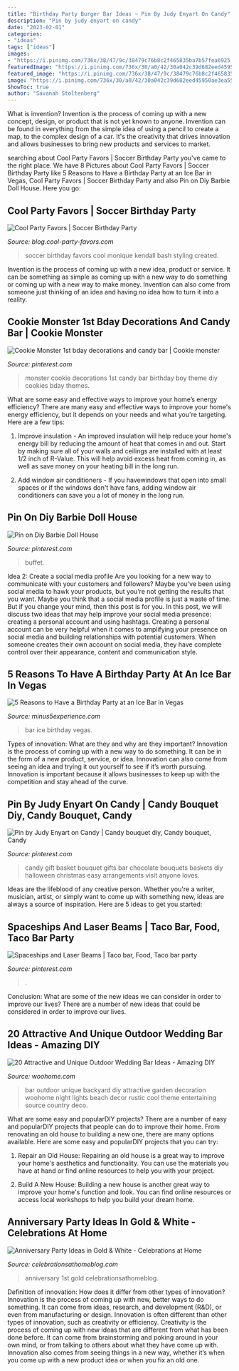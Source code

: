 ```yaml
---
title: "Birthday Party Burger Bar Ideas ~ Pin By Judy Enyart On Candy"
description: "Pin by judy enyart on candy"
date: "2023-02-01"
categories:
- "ideas"
tags: ["ideas"]
images:
- "https://i.pinimg.com/736x/38/47/9c/38479c76b8c2f465835ba7b57fea6925.jpg"
featuredImage: "https://i.pinimg.com/736x/30/a0/42/30a042c39d682eed45950ae3ea55fe41.jpg"
featured_image: "https://i.pinimg.com/736x/38/47/9c/38479c76b8c2f465835ba7b57fea6925.jpg"
image: "https://i.pinimg.com/736x/30/a0/42/30a042c39d682eed45950ae3ea55fe41.jpg"
ShowToc: true
author: "Savanah Stoltenberg"
---
```



What is invention?
Invention is the process of coming up with a new concept, design, or product that is not yet known to anyone. Invention can be found in everything from the simple idea of using a pencil to create a map, to the complex design of a car. It's the creativity that drives innovation and allows businesses to bring new products and services to market.

	

		
searching about Cool Party Favors | Soccer Birthday Party you've came to the right place. We have 8 Pictures about Cool Party Favors | Soccer Birthday Party like 5 Reasons to Have a Birthday Party at an Ice Bar in Vegas, Cool Party Favors | Soccer Birthday Party and also Pin on Diy Barbie Doll House. Here you go:
		
    
## Cool Party Favors | Soccer Birthday Party

<img loading=lazy src="http://blog.cool-party-favors.com/wp-content/uploads/2014/10/Soccer-Birthday-Party-Ideas1.jpg" onerror="this.onerror=null;this.src='https://tse1.mm.bing.net/th?id=OIP.1xPK0cqQdsZat1ouEkHWAwHaJ7&amp;pid=15.1';" alt="Cool Party Favors | Soccer Birthday Party">

_Source: blog.cool-party-favors.com_

>soccer birthday favors cool monique kendall bash styling created. 

	

Invention is the process of coming up with a new idea, product or service. It can be something as simple as coming up with a new way to do something or coming up with a new way to make money. Invention can also come from someone just thinking of an idea and having no idea how to turn it into a reality.

    
## Cookie Monster 1st Bday Decorations And Candy Bar | Cookie Monster

<img loading=lazy src="https://i.pinimg.com/736x/38/47/9c/38479c76b8c2f465835ba7b57fea6925.jpg" onerror="this.onerror=null;this.src='https://tse1.mm.bing.net/th?id=OIP.ayWQNNh8SxOIlkGDlNBMvQHaJ3&amp;pid=15.1';" alt="Cookie Monster 1st bday decorations and candy bar | Cookie monster">

_Source: pinterest.com_

>monster cookie decorations 1st candy bar birthday boy theme diy cookies bday themes. 

	

What are some easy and effective ways to improve your home’s energy efficiency?
There are many easy and effective ways to improve your home's energy efficiency, but it depends on your needs and what you're targeting. Here are a few tips:
1. Improve insulation - An improved insulation will help reduce your home's energy bill by reducing the amount of heat that comes in and out. Start by making sure all of your walls and ceilings are installed with at least 1/2 inch of R-Value. This will help avoid excess heat from coming in, as well as save money on your heating bill in the long run.

2. Add window air conditioners - If you havewindows that open into small spaces or if the windows don't have fans, adding window air conditioners can save you a lot of money in the long run.

    
## Pin On Diy Barbie Doll House

<img loading=lazy src="https://i.pinimg.com/736x/e8/f8/09/e8f80940e0065e30d7319cd6b5e76cd2--buffet-ideas-partys.jpg" onerror="this.onerror=null;this.src='https://tse1.mm.bing.net/th?id=OIP.fSLn60GtVtjFmWTHYK0lvgHaJ3&amp;pid=15.1';" alt="Pin on Diy Barbie Doll House">

_Source: pinterest.com_

>buffet. 

	

Idea 2: Create a social media profile
Are you looking for a new way to communicate with your customers and followers? Maybe you’ve been using social media to hawk your products, but you’re not getting the results that you want. Maybe you think that a social media profile is just a waste of time. But if you change your mind, then this post is for you. In this post, we will discuss two ideas that may help improve your social media presence: creating a personal account and using hashtags.
Creating a personal account can be very helpful when it comes to amplifying your presence on social media and building relationships with potential customers. When someone creates their own account on social media, they have complete control over their appearance, content and communication style.

    
## 5 Reasons To Have A Birthday Party At An Ice Bar In Vegas

<img loading=lazy src="https://www.minus5experience.com/wp-content/uploads/2020/12/57e8d2434b51a514ea89857dc62a357a1038c3e45551764b742c7fd492.jpg" onerror="this.onerror=null;this.src='https://tse2.mm.bing.net/th?id=OIP.aAOwdpWl2z3vlxFUx2wWBwHaEE&amp;pid=15.1';" alt="5 Reasons to Have a Birthday Party at an Ice Bar in Vegas">

_Source: minus5experience.com_

>bar ice birthday vegas. 

	

Types of innovation: What are they and why are they important?
Innovation is the process of coming up with a new way to do something. It can be in the form of a new product, service, or idea. Innovation can also come from seeing an idea and trying it out yourself to see if it’s worth pursuing. Innovation is important because it allows businesses to keep up with the competition and stay ahead of the curve.

    
## Pin By Judy Enyart On Candy | Candy Bouquet Diy, Candy Bouquet, Candy

<img loading=lazy src="https://i.pinimg.com/736x/03/65/3d/03653d6860b007e635107aa1bd8d561b--gift-basket-ideas-candy-bouquet.jpg" onerror="this.onerror=null;this.src='https://tse4.mm.bing.net/th?id=OIP.33rETzNg5omNJG00gdUfhgHaLH&amp;pid=15.1';" alt="Pin by Judy Enyart on Candy | Candy bouquet diy, Candy bouquet, Candy">

_Source: pinterest.com_

>candy gift basket bouquet gifts bar chocolate bouquets baskets diy halloween christmas easy arrangements visit anyone loves. 

	

Ideas are the lifeblood of any creative person. Whether you're a writer, musician, artist, or simply want to come up with something new, ideas are always a source of inspiration. Here are 5 ideas to get you started: 

    
## Spaceships And Laser Beams | Taco Bar, Food, Taco Bar Party

<img loading=lazy src="https://i.pinimg.com/736x/30/a0/42/30a042c39d682eed45950ae3ea55fe41.jpg" onerror="this.onerror=null;this.src='https://tse2.mm.bing.net/th?id=OIP.CvihAI0ceF4Bx4y-BEExBgHaLF&amp;pid=15.1';" alt="Spaceships and Laser Beams | Taco bar, Food, Taco bar party">

_Source: pinterest.com_

>. 

	

Conclusion: What are some of the new ideas we can consider in order to improve our lives?
There are a number of new ideas that could be considered in order to improve our lives.

    
## 20 Attractive And Unique Outdoor Wedding Bar Ideas - Amazing DIY

<img loading=lazy src="http://www.woohome.com/wp-content/uploads/2015/04/outdoor-wedding-bar-woohome-11.jpg" onerror="this.onerror=null;this.src='https://tse2.mm.bing.net/th?id=OIP.fKEEPQR3vEbNZ05X6wfK0gHaJQ&amp;pid=15.1';" alt="20 Attractive and Unique Outdoor Wedding Bar Ideas - Amazing DIY">

_Source: woohome.com_

>bar outdoor unique backyard diy attractive garden decoration woohome night lights beach decor rustic cool theme entertaining source country deco. 

	

What are some easy and popularDIY projects?
There are a number of easy and popularDIY projects that people can do to improve their home. From renovating an old house to building a new one, there are many options available. Here are some easy and popularDIY projects that you can try:
1. Repair an Old House: Repairing an old house is a great way to improve your home's aesthetics and functionality. You can use the materials you have at hand or find online resources to help you with your project.

2. Build A New House: Building a new house is another great way to improve your home's function and look. You can find online resources or access local workshops to help you build your dream home.

    
## Anniversary Party Ideas In Gold &amp; White - Celebrations At Home

<img loading=lazy src="https://celebrationsathomeblog.com/wp-content/uploads/2016/09/anniversary-party-3.jpg" onerror="this.onerror=null;this.src='https://tse3.mm.bing.net/th?id=OIP.o_5mzlu0T8k5nqsTbpEwWgHaLH&amp;pid=15.1';" alt="Anniversary Party Ideas in Gold &amp; White - Celebrations at Home">

_Source: celebrationsathomeblog.com_

>anniversary 1st gold celebrationsathomeblog. 

	

Definition of innovation: How does it differ from other types of innovation?
Innovation is the process of coming up with new, better ways to do something. It can come from ideas, research, and development (R&D), or even from manufacturing or design. Innovation is often different than other types of innovation, such as creativity or efficiency.
Creativity is the process of coming up with new ideas that are different from what has been done before. It can come from brainstorming and poking around in your own mind, or from talking to others about what they have come up with. Innovation also comes from seeing things in a new way, whether it’s when you come up with a new product idea or when you fix an old one.

